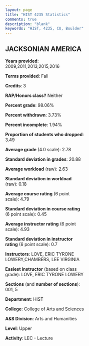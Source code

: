 ```yaml
---
layout: page
title: "HIST 4235 Statistics"
comments: true
description: "blank"
keywords: "HIST, 4235, CU, Boulder"
--- 
```

<head>
<script src="https://ajax.googleapis.com/ajax/libs/jquery/2.1.3/jquery.min.js"></script>
<script src="https://dl.dropboxusercontent.com/s/pc42nxpaw1ea4o9/highcharts.js?dl=0"></script>
<!-- <script src="../assets/js/highcharts.js"></script> -->
<style type="text/css">@font-face {
	font-family: "Bebas Neue";
	src: url(https://www.filehosting.org/file/details/544349/BebasNeue%20Regular.otf) format("opentype");
	}
	h1.Bebas { 
		font-family: "Bebas Neue", Verdana, Tahoma;
	}
</style>
</head>
<body>
	<div id="container" style="float: right; width: 45%; height: 88%; margin-left: 2.5%; margin-right: 2.5%;"></div>
	<script language="JavaScript">
		$(document).ready(function() {
		var chart = {type: 'column'};
		var title = {text: 'Grade Distribution'};
		var xAxis = {categories: ['A','B','C','D','F'],crosshair: true};
		var yAxis = {min: 0,title: {text: 'Percentage'}};
		var tooltip = {headerFormat: '<center><b><span style="font-size:20px">{point.key}</span></b></center>',
		               pointFormat: '<td style="padding:0"><b>{point.y:.1f}%</b></td>',
		               footerFormat: '</table>',shared: true,useHTML: true};
		var plotOptions = {column: {pointPadding: 0.0,borderWidth: 0}};  
		var credits = {enabled: false};var series= [{name: 'Percent',data: [19.63,46.01,28.22,3.07,3.07,]}];
		var json = {};
		json.chart = chart;
		json.title = title;
		json.tooltip = tooltip;
		json.xAxis = xAxis;
		json.yAxis = yAxis;  
		json.series = series;
		json.plotOptions = plotOptions;  
		json.credits = credits;
		$('#container').highcharts(json);
	});
	</script>
</body>
			   
## JACKSONIAN AMERICA

**Years provided**: 2009,2011,2013,2015,2016

**Terms provided**: Fall

**Credits**: 3

**RAP/Honors class?** Neither

**Percent grade**: 98.06%

**Percent withdrawn**: 3.73%

**Percent incomplete**: 1.94%

**Proportion of students who dropped**: 3.49

**Average grade** (4.0 scale): 2.78

**Standard deviation in grades**: 20.88

**Average workload** (raw): 2.63

**Standard deviation in workload** (raw): 0.18

**Average course rating** (6 point scale): 4.79

**Standard deviation in course rating** (6 point scale): 0.45

**Average instructor rating** (6 point scale): 4.93

**Standard deviation in instructor rating** (6 point scale): 0.7

**Instructors**: LOVE, ERIC TYRONE LOWERY,CHAMBERS, LEE VIRGINIA

**Easiest instructor** (based on class grade): LOVE, ERIC TYRONE LOWERY

**Sections** (and **number of sections**): 001, 5

**Department**: HIST

**College**: College of Arts and Sciences

**A&S Division**: Arts and Humanities

**Level**: Upper

**Activity**: LEC - Lecture